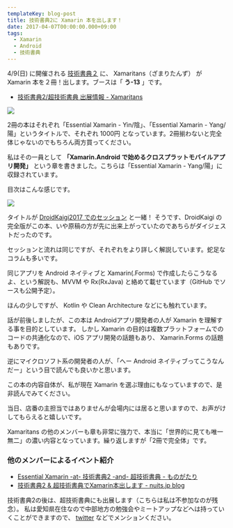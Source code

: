 ```yaml
---
templateKey: blog-post
title: 技術書典2に Xamarin 本を出します！
date: 2017-04-07T00:00:00.000+09:00
tags:
  - Xamarin
  - Android
  - 技術書典
---
```


4/9(日) に開催される [技術書典２](https://techbookfest.org/event/tbf02) に、 Xamaritans（ざまりたんず） が Xamarin 本を２冊！出します。ブースは「 **う-13** 」です。

<!--more-->

* [技術書典2/超技術書典 出展情報 - Xamaritans](https://atsushieno.github.io/xamaritans/tbf2.html)

![](/img/posts/wrote_for_techbookfes2_01.png)

2冊の本はそれぞれ「Essential Xamarin - Yin/陰」、「Essential Xamarin - Yang/陽」というタイトルで、それぞれ 1000円 となっています。2冊揃わないと完全体じゃないのでもちろん両方買ってください。

私はその一員として **「Xamarin.Android で始めるクロスプラットモバイルアプリ開発」** という章を書きました。こちらは「Essential Xamarin - Yang/陽」に収録されています。

目次はこんな感じです。

![](/img/posts/wrote_for_techbookfes2_02.png)

タイトルが [DroidKaigi2017 でのセッション](/blog/2017/03/10/had_a_session_about_xamarin_android_in_droidkaigi2017/) と一緒！
そうです、DroidKaigi の完全版がこの本、いや原稿の方が先に出来上がっていたのであちらがダイジェストだったのです。

セッションと流れは同じですが、それぞれをより詳しく解説しています。蛇足なコラムも多いです。

同じアプリを Android ネイティブと Xamarin(.Forms) で作成したらこうなるよ、という解説も、MVVM や Rx(RxJava) と絡めて載せています（GitHub でソースも公開予定）。

ほんの少しですが、 Kotlin や Clean Architecture などにも触れています。

話が前後しましたが、この本は Androidアプリ開発者の人が Xamarin を理解する事を目的としています。
しかし Xamarin の目的は複数プラットフォームでのコードの共通化なので、iOS アプリ開発の話題もあり、 Xamarin.Forms の話題もありです。

逆にマイクロソフト系の開発者の人が、「へー Android ネイティブってこうなんだー」という目で読んでも良いかと思います。

この本の内容自体が、私が現在 Xamarin を選ぶ理由にもなっていますので、是非読んでみてください。

当日、店番の主担当ではありませんが会場内には居ると思いますので、お声がけしてもらえると嬉しいです。

Xamaritans の他のメンバーも章も非常に強力で、本当に「世界的に見ても唯一無二」の濃い内容となっています。繰り返しますが「2冊で完全体」です。

### 他のメンバーによるイベント紹介

* [Essential Xamarin -at- 技術書典2 -and- 超技術書典 - ものがたり](http://atsushieno.hatenablog.com/entry/2017/03/30/193527)
* [技術書典2 & 超技術書典でXamarin本出します - nuits.jp blog](http://www.nuits.jp/entry/2017/03/19/214905)

技術書典2の後は、超技術書典にも出展します（こちらは私は不参加なのが残念）。
私は愛知県在住なので中部地方の勉強会やミートアップなどへは持っていくことができますので、 [twitter](https://twitter.com/amay077) などでメンションください。
